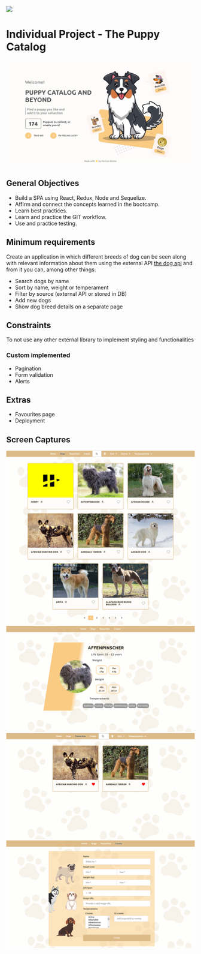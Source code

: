 <p align='left'>
    <img src='https://static.wixstatic.com/media/85087f_0d84cbeaeb824fca8f7ff18d7c9eaafd~mv2.png/v1/fill/w_160,h_30,al_c,q_85,usm_0.66_1.00_0.01/Logo_completo_Color_1PNG.webp' </img>
</p>

# Individual Project - The Puppy Catalog

![Project screencapture](./screenCaptures/landing.png)

## General Objectives

- Build a SPA using React, Redux, Node and Sequelize.
- Affirm and connect the concepts learned in the bootcamp.
- Learn best practices.
- Learn and practice the GIT workflow.
- Use and practice testing.

## Minimum requirements

Create an application in which different breeds of dog can be seen along with relevant information about them using the external API [the dog api](https://www.thedogapi.com/) and from it you can, among other things:

- Search dogs by name
- Sort by name, weight or temperament
- Filter by source (external API or stored in DB)
- Add new dogs
- Show dog breed details on a separate page

## Constraints

To not use any other external library to implement styling and functionalities

### Custom implemented

- Pagination
- Form validation
- Alerts

## Extras

- Favourites page
- Deployment

## Screen Captures

![Main page](./screenCaptures/main.png)
![Detail page](./screenCaptures/detail.png)
![Favourites page](./screenCaptures/favourites.png)
![Form page](./screenCaptures/create.png)
